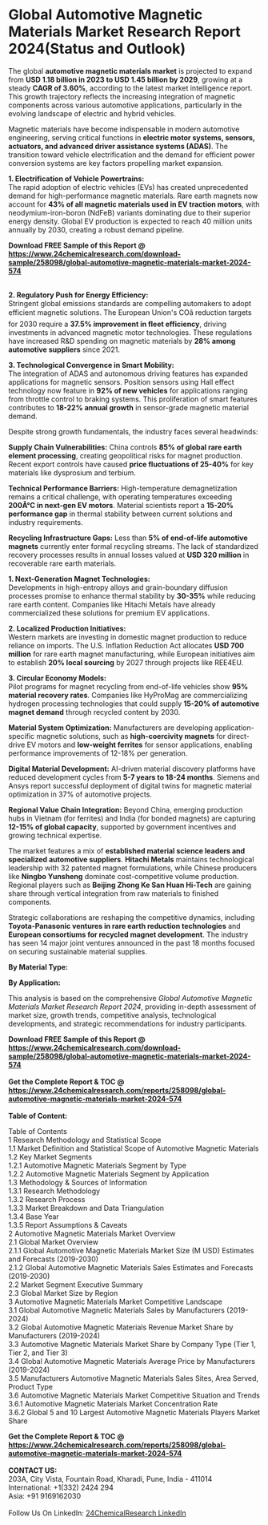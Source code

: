 <h1>Global Automotive Magnetic Materials Market Research Report 2024(Status and Outlook)</h1><p>The global <strong>automotive magnetic materials market</strong> is projected to expand from <strong>USD 1.18 billion in 2023 to USD 1.45 billion by 2029</strong>, growing at a steady <strong>CAGR of 3.60%</strong>, according to the latest market intelligence report. This growth trajectory reflects the increasing integration of magnetic components across various automotive applications, particularly in the evolving landscape of electric and hybrid vehicles.</p><p>Magnetic materials have become indispensable in modern automotive engineering, serving critical functions in <strong>electric motor systems, sensors, actuators, and advanced driver assistance systems (ADAS)</strong>. The transition toward vehicle electrification and the demand for efficient power conversion systems are key factors propelling market expansion.</p><p><strong>1. Electrification of Vehicle Powertrains:</strong><br>
The rapid adoption of electric vehicles (EVs) has created unprecedented demand for high-performance magnetic materials. Rare earth magnets now account for <strong>43% of all magnetic materials used in EV traction motors</strong>, with neodymium-iron-boron (NdFeB) variants dominating due to their superior energy density. Global EV production is expected to reach 40 million units annually by 2030, creating a robust demand pipeline.</p><div><b>Download FREE Sample of this Report @ 
            <a href="https://www.24chemicalresearch.com/download-sample/258098/global-automotive-magnetic-materials-market-2024-574">
            https://www.24chemicalresearch.com/download-sample/258098/global-automotive-magnetic-materials-market-2024-574</a></b></div><br><p><strong>2. Regulatory Push for Energy Efficiency:</strong><br>
Stringent global emissions standards are compelling automakers to adopt efficient magnetic solutions. The European Union's COâ reduction targets for 2030 require a <strong>37.5% improvement in fleet efficiency</strong>, driving investments in advanced magnetic motor technologies. These regulations have increased R&amp;D spending on magnetic materials by <strong>28% among automotive suppliers</strong> since 2021.</p><p><strong>3. Technological Convergence in Smart Mobility:</strong><br>
The integration of ADAS and autonomous driving features has expanded applications for magnetic sensors. Position sensors using Hall effect technology now feature in <strong>92% of new vehicles</strong> for applications ranging from throttle control to braking systems. This proliferation of smart features contributes to <strong>18-22% annual growth</strong> in sensor-grade magnetic material demand.</p><p>Despite strong growth fundamentals, the industry faces several headwinds:</p><p><strong>Supply Chain Vulnerabilities:</strong> China controls <strong>85% of global rare earth element processing</strong>, creating geopolitical risks for magnet production. Recent export controls have caused <strong>price fluctuations of 25-40%</strong> for key materials like dysprosium and terbium.</p><p><strong>Technical Performance Barriers:</strong> High-temperature demagnetization remains a critical challenge, with operating temperatures exceeding <strong>200Â°C in next-gen EV motors</strong>. Material scientists report a <strong>15-20% performance gap</strong> in thermal stability between current solutions and industry requirements.</p><p><strong>Recycling Infrastructure Gaps:</strong> Less than <strong>5% of end-of-life automotive magnets</strong> currently enter formal recycling streams. The lack of standardized recovery processes results in annual losses valued at <strong>USD 320 million</strong> in recoverable rare earth materials.</p><p><strong>1. Next-Generation Magnet Technologies:</strong><br>
Developments in high-entropy alloys and grain-boundary diffusion processes promise to enhance thermal stability by <strong>30-35%</strong> while reducing rare earth content. Companies like Hitachi Metals have already commercialized these solutions for premium EV applications.</p><p><strong>2. Localized Production Initiatives:</strong><br>
Western markets are investing in domestic magnet production to reduce reliance on imports. The U.S. Inflation Reduction Act allocates <strong>USD 700 million</strong> for rare earth magnet manufacturing, while European initiatives aim to establish <strong>20% local sourcing</strong> by 2027 through projects like REE4EU.</p><p><strong>3. Circular Economy Models:</strong><br>
Pilot programs for magnet recycling from end-of-life vehicles show <strong>95% material recovery rates</strong>. Companies like HyProMag are commercializing hydrogen processing technologies that could supply <strong>15-20% of automotive magnet demand</strong> through recycled content by 2030.</p><p><strong>Material System Optimization:</strong> Manufacturers are developing application-specific magnetic solutions, such as <strong>high-coercivity magnets</strong> for direct-drive EV motors and <strong>low-weight ferrites</strong> for sensor applications, enabling performance improvements of 12-18% per generation.</p><p><strong>Digital Material Development:</strong> AI-driven material discovery platforms have reduced development cycles from <strong>5-7 years to 18-24 months</strong>. Siemens and Ansys report successful deployment of digital twins for magnetic material optimization in 37% of automotive projects.</p><p><strong>Regional Value Chain Integration:</strong> Beyond China, emerging production hubs in Vietnam (for ferrites) and India (for bonded magnets) are capturing <strong>12-15% of global capacity</strong>, supported by government incentives and growing technical expertise.</p><p>The market features a mix of <strong>established material science leaders and specialized automotive suppliers</strong>. <strong>Hitachi Metals</strong> maintains technological leadership with 32 patented magnet formulations, while Chinese producers like <strong>Ningbo Yunsheng</strong> dominate cost-competitive volume production. Regional players such as <strong>Beijing Zhong Ke San Huan Hi-Tech</strong> are gaining share through vertical integration from raw materials to finished components.</p><p>Strategic collaborations are reshaping the competitive dynamics, including <strong>Toyota-Panasonic ventures in rare earth reduction technologies</strong> and <strong>European consortiums for recycled magnet development</strong>. The industry has seen 14 major joint ventures announced in the past 18 months focused on securing sustainable material supplies.</p><p><strong>By Material Type:</strong></p><p><strong>By Application:</strong></p><p>This analysis is based on the comprehensive <em>Global Automotive Magnetic Materials Market Research Report 2024</em>, providing in-depth assessment of market size, growth trends, competitive analysis, technological developments, and strategic recommendations for industry participants.</p><div><b>Download FREE Sample of this Report @ 
            <a href="https://www.24chemicalresearch.com/download-sample/258098/global-automotive-magnetic-materials-market-2024-574">
            https://www.24chemicalresearch.com/download-sample/258098/global-automotive-magnetic-materials-market-2024-574</a></b></div><br><div><b>Get the Complete Report & TOC @ 
            <a href="https://www.24chemicalresearch.com/reports/258098/global-automotive-magnetic-materials-market-2024-574">
            https://www.24chemicalresearch.com/reports/258098/global-automotive-magnetic-materials-market-2024-574</a></b></div><br>
            <b>Table of Content:</b><p>Table of Contents<br />
1 Research Methodology and Statistical Scope<br />
1.1 Market Definition and Statistical Scope of Automotive Magnetic Materials<br />
1.2 Key Market Segments<br />
1.2.1 Automotive Magnetic Materials Segment by Type<br />
1.2.2 Automotive Magnetic Materials Segment by Application<br />
1.3 Methodology & Sources of Information<br />
1.3.1 Research Methodology<br />
1.3.2 Research Process<br />
1.3.3 Market Breakdown and Data Triangulation<br />
1.3.4 Base Year<br />
1.3.5 Report Assumptions & Caveats<br />
2 Automotive Magnetic Materials Market Overview<br />
2.1 Global Market Overview<br />
2.1.1 Global Automotive Magnetic Materials Market Size (M USD) Estimates and Forecasts (2019-2030)<br />
2.1.2 Global Automotive Magnetic Materials Sales Estimates and Forecasts (2019-2030)<br />
2.2 Market Segment Executive Summary<br />
2.3 Global Market Size by Region<br />
3 Automotive Magnetic Materials Market Competitive Landscape<br />
3.1 Global Automotive Magnetic Materials Sales by Manufacturers (2019-2024)<br />
3.2 Global Automotive Magnetic Materials Revenue Market Share by Manufacturers (2019-2024)<br />
3.3 Automotive Magnetic Materials Market Share by Company Type (Tier 1, Tier 2, and Tier 3)<br />
3.4 Global Automotive Magnetic Materials Average Price by Manufacturers (2019-2024)<br />
3.5 Manufacturers Automotive Magnetic Materials Sales Sites, Area Served, Product Type<br />
3.6 Automotive Magnetic Materials Market Competitive Situation and Trends<br />
3.6.1 Automotive Magnetic Materials Market Concentration Rate<br />
3.6.2 Global 5 and 10 Largest Automotive Magnetic Materials Players Market Share </p><div><b>Get the Complete Report & TOC @ 
            <a href="https://www.24chemicalresearch.com/reports/258098/global-automotive-magnetic-materials-market-2024-574">
            https://www.24chemicalresearch.com/reports/258098/global-automotive-magnetic-materials-market-2024-574</a></b></div><br><b>CONTACT US:</b><br>
            203A, City Vista, Fountain Road, Kharadi, Pune, India - 411014<br>
            International: +1(332) 2424 294<br>
            Asia: +91 9169162030 <br><br>
            Follow Us On LinkedIn: <a href="https://www.linkedin.com/company/24chemicalresearch/">24ChemicalResearch LinkedIn</a>